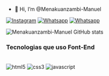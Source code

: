 - 👋 Hi, I’m @Menakuanzambi-Manuel
  
[![Instagram]( 	https://img.shields.io/badge/Instagram-E4405F?style=for-the-badge&logo=instagram&logoColor=white)](https://instagram.com/mena_chinho)
[![Whatsapp]( 	https://img.shields.io/badge/WhatsApp-25D366?style=for-the-badge&logo=whatsapp&logoColor=white)](https://whatsapp.com/menachinho)
[![Whatsapp]( 	 	https://img.shields.io/badge/Facebook-1877F2?style=for-the-badge&logo=facebook&logoColor=white)](https://whatsapp.com/menachinho)

![Menakuanzambi-Manuel GitHub stats](https://github-readme-stats.vercel.app/api?username=menakuanzambi-manuel&show_icons=true&theme=radical)

### Tecnologias que uso Font-End
<div style="display: inline_block"> <br/>
    <img align="center" alt="html5" src="https://img.shields.io/badge/HTML5-E34F26?style=for-the-badge&logo=html5&logoColor=white"/>    
   <img align="center" alt="css3" src="https://img.shields.io/badge/CSS3-1572B6?style=for-the-badge&logo=css3&logoColor=white"/>
   <img align="center" alt="javascript" src="https://img.shields.io/badge/JavaScript-F7DF1E?style=for-the-badge&logo=javascript&logoColor=black"/>
</div>
